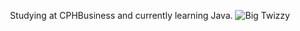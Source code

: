 <p align="center">
Studying at CPHBusiness and currently learning Java.

<picture>
 <source media="(prefers-color-scheme: dark)" srcset= "https://www.gifcen.com/wp-content/uploads/2022/06/yeat-gif-6.gif">
 <source media="(prefers-color-scheme: light)" srcset="https://www.gifcen.com/wp-content/uploads/2022/06/yeat-gif-6.gif">
 <img alt="Big Twizzy" src="https://www.gifcen.com/wp-content/uploads/2022/06/yeat-gif-6.gif">
</picture>

